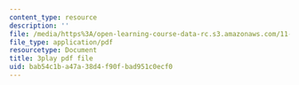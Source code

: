 ```yaml
---
content_type: resource
description: ''
file: /media/https%3A/open-learning-course-data-rc.s3.amazonaws.com/11-384-malaysia-sustainable-cities-practicum-spring-2018/bab54c1ba47a38d4f90fbad951c0ecf0_DUKQ2SogFf8.pdf
file_type: application/pdf
resourcetype: Document
title: 3play pdf file
uid: bab54c1b-a47a-38d4-f90f-bad951c0ecf0
---
```

